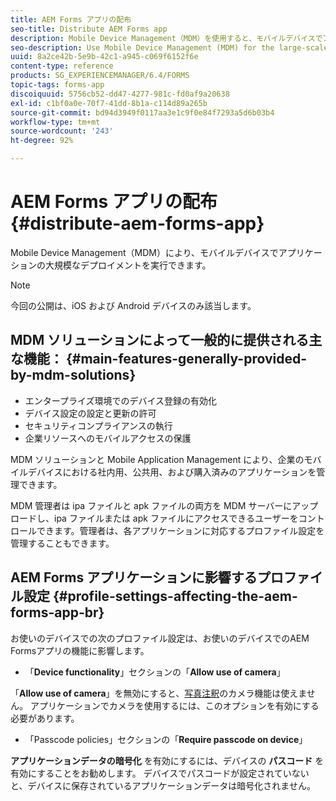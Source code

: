 ```yaml
---
title: AEM Forms アプリの配布
seo-title: Distribute AEM Forms app
description: Mobile Device Management（MDM）を使用すると、モバイルデバイスでアプリケーションの大規模なデプロイメントを実行できます。
seo-description: Use Mobile Device Management (MDM) for the large-scale deployment of apps on mobile devices.
uuid: 8a2ce42b-5e9b-42c1-a945-c069f6152f6e
content-type: reference
products: SG_EXPERIENCEMANAGER/6.4/FORMS
topic-tags: forms-app
discoiquuid: 5756cb52-dd47-4277-981c-fd0af9a20638
exl-id: c1bf0a0e-70f7-41dd-8b1a-c114d89a265b
source-git-commit: bd94d3949f0117aa3e1c9f0e84f7293a5d6b03b4
workflow-type: tm+mt
source-wordcount: '243'
ht-degree: 92%

---
```


# AEM Forms アプリの配布 {#distribute-aem-forms-app}

Mobile Device Management（MDM）により、モバイルデバイスでアプリケーションの大規模なデプロイメントを実行できます。

>[!NOTE]
>
>今回の公開は、iOS および Android デバイスのみ該当します。

## MDM ソリューションによって一般的に提供される主な機能： {#main-features-generally-provided-by-mdm-solutions}

* エンタープライズ環境でのデバイス登録の有効化
* デバイス設定の設定と更新の許可
* セキュリティコンプライアンスの執行
* 企業リソースへのモバイルアクセスの保護

MDM ソリューションと Mobile Application Management により、企業のモバイルデバイスにおける社内用、公共用、および購入済みのアプリケーションを管理できます。

MDM 管理者は ipa ファイルと apk ファイルの両方を MDM サーバーにアップロードし、ipa ファイルまたは apk ファイルにアクセスできるユーザーをコントロールできます。管理者は、各アプリケーションに対応するプロファイル設定を管理することもできます。

## AEM Forms アプリケーションに影響するプロファイル設定 {#profile-settings-affecting-the-aem-forms-app-br}

お使いのデバイスでの次のプロファイル設定は、お使いのデバイスでのAEM Formsアプリの機能に影響します。

* 「**Device functionality**」セクションの「**Allow use of camera**」

「**Allow use of camera**」を無効にすると、[写真注釈](/help/forms/using/add-attachments.md)のカメラ機能は使えません。 アプリケーションでカメラを使用するには、このオプションを有効にする必要があります。

* 「Passcode policies」セクションの「**Require passcode on device**」

**アプリケーションデータの暗号化** を有効にするには、デバイスの **パスコード** を有効にすることをお勧めします。 デバイスでパスコードが設定されていないと、デバイスに保存されているアプリケーションデータは暗号化されません。
